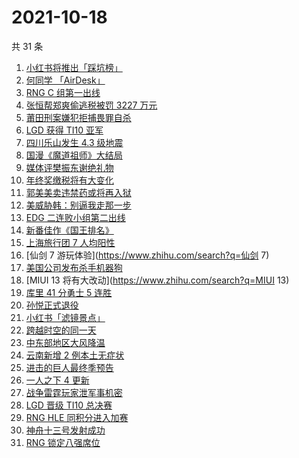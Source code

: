 # 2021-10-18

共 31 条

<!-- BEGIN -->
<!-- 最后更新时间 Mon Oct 18 2021 23:11:27 GMT+0800 (China Standard Time) -->

1. [小红书将推出「踩坑榜」](https://www.zhihu.com/search?q=小红书)
1. [何同学 「AirDesk」](https://www.zhihu.com/search?q=何同学)
1. [RNG C 组第一出线](https://www.zhihu.com/search?q=RNG)
1. [张恒帮郑爽偷逃税被罚 3227 万元](https://www.zhihu.com/search?q=张恒)
1. [莆田刑案嫌犯拒捕畏罪自杀](https://www.zhihu.com/search?q=莆田刑案)
1. [LGD 获得 TI10 亚军](https://www.zhihu.com/search?q=LGD)
1. [四川乐山发生 4.3 级地震](https://www.zhihu.com/search?q=乐山)
1. [国漫《魔道祖师》大结局](https://www.zhihu.com/search?q=魔道祖师)
1. [媒体评樊振东谢绝礼物](https://www.zhihu.com/search?q=樊振东)
1. [年终奖缴税将有大变化](https://www.zhihu.com/search?q=年终奖)
1. [郭美美卖违禁药或将再入狱](https://www.zhihu.com/search?q=郭美美)
1. [美威胁韩：别逼我走那一步](https://www.zhihu.com/search?q=美国威胁韩国)
1. [EDG 二连败小组第二出线](https://www.zhihu.com/search?q=EDG)
1. [新番佳作《国王排名》](https://www.zhihu.com/search?q=国王排名)
1. [上海旅行团 7 人均阳性](https://www.zhihu.com/search?q=上海旅行团)
1. [仙剑 7 游玩体验](https://www.zhihu.com/search?q=仙剑 7)
1. [美国公司发布杀手机器狗](https://www.zhihu.com/search?q=杀手机器狗)
1. [MIUI 13 将有大改动](https://www.zhihu.com/search?q=MIUI 13)
1. [库里 41 分勇士 5 连胜](https://www.zhihu.com/search?q=库里)
1. [孙悦正式退役](https://www.zhihu.com/search?q=孙悦)
1. [小红书「滤镜景点」](https://www.zhihu.com/search?q=小红书)
1. [跨越时空的同一天](https://www.zhihu.com/search?q=神舟十三号发射)
1. [中东部地区大风降温](https://www.zhihu.com/search?q=降温)
1. [云南新增 2 例本土无症状](https://www.zhihu.com/search?q=云南疫情)
1. [进击的巨人最终季预告](https://www.zhihu.com/search?q=进击的巨人)
1. [一人之下 4 更新](https://www.zhihu.com/search?q=一人之下4)
1. [战争雷霆玩家泄军事机密](https://www.zhihu.com/search?q=战争雷霆)
1. [LGD 晋级 TI10 总决赛](https://www.zhihu.com/search?q=LGD)
1. [RNG HLE 同积分进入加赛](https://www.zhihu.com/search?q=RNG)
1. [神舟十三号发射成功](https://www.zhihu.com/search?q=神舟十三号)
1. [RNG 锁定八强席位](https://www.zhihu.com/search?q=RNG)

<!-- END -->
